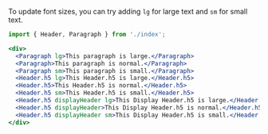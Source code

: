 To update font sizes, you can try adding `lg` for large text and `sm` for small text.

```jsx in Markdown
import { Header, Paragraph } from './index';

<div>
  <Paragraph lg>This paragraph is large.</Paragraph>
  <Paragraph>This paragraph is normal.</Paragraph>
  <Paragraph sm>This paragraph is small.</Paragraph>
  <Header.h5 lg>This Header.h5 is large.</Header.h5>
  <Header.h5>This Header.h5 is normal.</Header.h5>
  <Header.h5 sm>This Header.h5 is small.</Header.h5>
  <Header.h5 displayHeader lg>This Display Header.h5 is large.</Header.h5>
  <Header.h5 displayHeader>This Display Header.h5 is normal.</Header.h5>
  <Header.h5 displayHeader sm>This Display Header.h5 is small.</Header.h5>
</div>
```